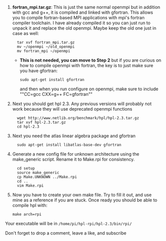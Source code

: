1. **fortran_mpi.tar.gz**: This is just the same normal openmpi but in addition with gcc and g++, it is compiled and linked with gfortran. This allows you to
compile fortran-based MPI applications with mpi's fortran compiler toolchain. I have already compiled it so you can just run to unpack it and replace the old openmpi. Maybe keep the old one just in case as well:

      ```
        tar xvf fortran_mpi.tar.gz
        mv ~/openmpi ~/old_openmpi
        mv fortran_mpi ~/openmpi
      ```
  
    - **This is not needed, you can move to Step 2** but if you are curious on how to compile openmpi with fortran, the key is to just make sure you have gfortran:
  
      ```sudo apt-get install gfortran```
    
      and then when you run configure on openmpi, make sure to include ""CC=gcc CXX=g++ FC=gfortran""
      
2. Next you should get hpl 2.3. Any previous versions will probably not work because they will use deprecated openmpi functions

      ```
        wget http://www.netlib.org/benchmark/hpl/hpl-2.3.tar.gz
        tar xvf hpl-2.3.tar.gz
        cd hpl-2.3
      ```
3. Next you need the atlas linear algebra package and gfortran

      ```
        sudo apt-get install libatlas-base-dev gfortran
      ```
3. Generate a new config file for unknown architecture using the make_generic script. Rename it to Make.rpi for consistency.

      ```
        cd setup
        source make_generic
        cp Make.UNKNOWN ../Make.rpi
        cd ..
        vim Make.rpi
      ```
4. Now you have to create your own make file. Try to fill it out, and use mine as a reference if you are stuck. Once ready you should be able to compile hpl with:

      ```make arch=rpi```

Your executable will be in ```/home/pi/hpl-rpi/hpl-2.3/bin/rpi/```

Don't forget to drop a comment, leave a like, and subscribe

